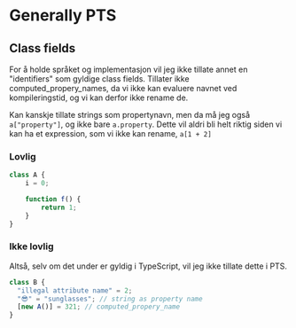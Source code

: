 # Generally PTS

## Class fields

For å holde språket og implementasjon vil jeg ikke tillate annet en "identifiers" som gyldige class fields.
Tillater ikke computed_propery_names, da vi ikke kan evaluere navnet ved kompileringstid, og vi kan derfor ikke rename de.

Kan kanskje tillate strings som propertynavn, men da må jeg også `a["property"]`, og ikke bare `a.property`. Dette vil aldri bli helt riktig siden vi kan ha et expression, som vi ikke kan rename, `a[1 + 2]`

### Lovlig

```javascript
class A {
    i = 0;

    function f() {
        return 1;
    }
}
```

### Ikke lovlig

Altså, selv om det under er gyldig i TypeScript, vil jeg ikke tillate dette i PTS.

```javascript
class B {
  "illegal attribute name" = 2;
  "😎" = "sunglasses"; // string as property name
  [new A()] = 321; // computed_propery_name
}
```
